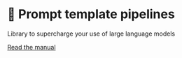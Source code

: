 # 🌠 Prompt template pipelines

Library to supercharge your use of large language models

[Read the manual](https://github.com/webgptorg/ptp)
